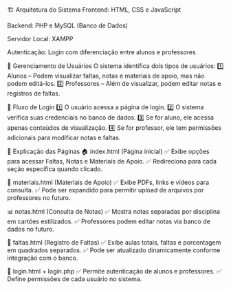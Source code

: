 🏗️ Arquitetura do Sistema
Frontend: HTML, CSS e JavaScript

Backend: PHP e MySQL (Banco de Dados)

Servidor Local: XAMPP

Autenticação: Login com diferenciação entre alunos e professores

🔑 Gerenciamento de Usuários
O sistema identifica dois tipos de usuários: 1️⃣ Alunos – Podem visualizar faltas, notas e materiais de apoio, mas não podem editá-los. 2️⃣ Professores – Além de visualizar, podem editar notas e registros de faltas.

📌 Fluxo de Login
1️⃣ O usuário acessa a página de login. 2️⃣ O sistema verifica suas credenciais no banco de dados. 3️⃣ Se for aluno, ele acessa apenas conteúdos de visualização. 4️⃣ Se for professor, ele tem permissões adicionais para modificar notas e faltas.

📄 Explicação das Páginas
🏠 index.html (Página inicial)
✅ Exibe opções para acessar Faltas, Notas e Materiais de Apoio. ✅ Redireciona para cada seção específica quando clicado.

📂 materiais.html (Materiais de Apoio)
✅ Exibe PDFs, links e vídeos para consulta. ✅ Pode ser expandido para permitir upload de arquivos por professores no futuro.

📊 notas.html (Consulta de Notas)
✅ Mostra notas separadas por disciplina em cartões estilizados. ✅ Professores podem editar notas via banco de dados no futuro.

🚫 faltas.html (Registro de Faltas)
✅ Exibe aulas totais, faltas e porcentagem em quadrados separados. ✅ Pode ser atualizado dinamicamente conforme integração com o banco.

🔐 login.html + login.php
✅ Permite autenticação de alunos e professores. ✅ Define permissões de cada usuário no sistema.
